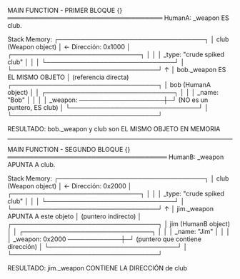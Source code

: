 MAIN FUNCTION - PRIMER BLOQUE {}
═══════════════════════════════════
HumanA: _weapon ES club.

Stack Memory:
┌─────────────────────────────────┐
│ club (Weapon object)			│ ← Dirección: 0x1000
│ ┌─────────────────────────────┐ │
│ │ _type: "crude spiked club"  │ │
│ └─────────────────────────────┘ │
└─────────────────────────────────┘
		  ↑
		  │ bob._weapon ES EL MISMO OBJETO
		  │ (referencia directa)
┌─────────────────────────────────┐
│ bob (HumanA object)			 │
│ ┌─────────────────────────────┐ │
│ │ _name: "Bob"				│ │
│ │ _weapon: ───────────────────┼─┘ (NO es un puntero, ES club)
│ └─────────────────────────────┘ │
└─────────────────────────────────┘

RESULTADO: bob._weapon y club son EL MISMO OBJETO EN MEMORIA


----------------------------------------------------------------

MAIN FUNCTION - SEGUNDO BLOQUE {}
════════════════════════════════════
HumanB: _weapon APUNTA A club.

Stack Memory:
┌─────────────────────────────────┐
│ club (Weapon object)			│ ← Dirección: 0x2000
│ ┌─────────────────────────────┐ │
│ │ _type: "crude spiked club"  │ │
│ └─────────────────────────────┘ │
└─────────────────────────────────┘
		  ↑
		  │ jim._weapon APUNTA A este objeto
		  │ (puntero indirecto)
		  │
┌─────────────────────────────────┐
│ jim (HumanB object)			 │
│ ┌─────────────────────────────┐ │
│ │ _name: "Jim"				│ │
│ │ _weapon: 0x2000 ────────────┼─┘ (puntero que contiene dirección)
│ └─────────────────────────────┘ │
└─────────────────────────────────┘

RESULTADO: jim._weapon CONTIENE LA DIRECCIÓN de club